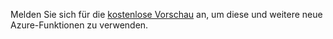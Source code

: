﻿Melden Sie sich für die [kostenlose Vorschau](https://account.windowsazure.com/PreviewFeatures) an, um diese und weitere neue Azure-Funktionen zu verwenden.


<!--HONumber=45--> 
